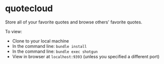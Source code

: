 # quotecloud

Store all of your favorite quotes and browse others' favorite quotes.

To view: 

- Clone to your local machine
- In the command line: `bundle install`
- In the command line: `bundle exec shotgun`
- View in browser at `localhost:9393` (unless you specified a different port)
